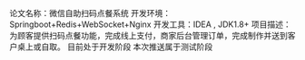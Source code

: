 论文名称：微信自助扫码点餐系统
开发环境：Springboot+Redis+WebSocket+Nginx
开发工具：IDEA , JDK1.8+
项目描述：为顾客提供扫码点餐功能，完成线上支付，商家后台管理订单，完成制作并送到客户桌上或自取。
目前处于开发阶段 本次推送属于测试阶段
